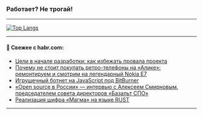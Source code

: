 ### Работает? Не трогай!

---
<!--
#### 🛠️ Technical stack:

![Java](https://img.shields.io/badge/Java-informational?logo=Oracle&style=flat&logoColor=white&color=FF4500)
![Kotlin](https://img.shields.io/badge/Kotlin-informational?logo=Kotlin&style=flat&logoColor=white&color=774D97)
![TS](https://img.shields.io/badge/TypeScript-informational?logo=typeScript&style=flat&logoColor=black&color=017acc)
![Python](https://img.shields.io/badge/Python-informational?logo=Python&style=flat&logoColor=black&color=ffdd54) <br>
![Spring](https://img.shields.io/badge/Spring-informational?logo=Spring&style=flat&logoColor=white&color=6DB33F) 
![SpringBoot](https://img.shields.io/badge/SpringBoot-informational?logo=SpringBoot&style=flat&logoColor=white&color=6DB33F)
![Nest](https://img.shields.io/badge/NestJS-informational?logo=NestJS&style=flat&logoColor=white&color=E0234E) 
![NodeJS](https://img.shields.io/badge/NodeJS-informational?logo=node.js&style=flat&logoColor=white&color=70A760)<br>
![PostgreSQL](https://img.shields.io/badge/PostgreSQL-informational?logo=PostgreSQL&style=flat&logoColor=white&color=DAA520)
![MongoDB](https://img.shields.io/badge/MongoDB-informational?logo=MongoDB&style=flat&logoColor=white&color=870000)
![Apache](https://img.shields.io/badge/Apache-informational?logo=apache&style=flat&logoColor=white&color=f74e28)

___ 
-->

<!--- #### 🛠️ : --->

[![Top Langs](https://github-readme-stats-82jvfl3w3-advtsettinggmailcoms-projects.vercel.app/api/top-langs/?username=zloylis&langs_count=10&hide_title=true&title_color=e6edf3&size_weight=0.5&count_weight=0.5&layout=compact&hide_progress=true&hide_border=true&theme=dracula)](https://github.com/zloylis)

<!---


####  :octocat:&nbsp;&nbsp; Статистика:

![GitHub stats](https://github-readme-stats-u2qms2cxw-advtsettinggmailcoms-projects.vercel.app/api?username=zloylis&show_icons=true&hide_border=true&theme=dracula&title_color=e6edf3&include_all_commits=true&count_private=true&hide_rank=false&hide_title=true&rank_icon=github)
-->
---

#### 💬 Свежее с habr.com:

<!-- BLOG-POST-LIST:START -->
- [Цели в начале разработки: как избежать провала проекта](https://habr.com/ru/articles/866546/?utm_source=habrahabr&utm_medium=rss&utm_campaign=866546)
- [Почему не стоит покупать ретро-телефоны на «Алике»: ремонтируем и смотрим на легендарный Nokia E7](https://habr.com/ru/companies/timeweb/articles/865560/?utm_source=habrahabr&utm_medium=rss&utm_campaign=865560)
- [Игрушечный ботнет на JavaScript под BitBurner](https://habr.com/ru/articles/866590/?utm_source=habrahabr&utm_medium=rss&utm_campaign=866590)
- [«Open source в России» — интервью с Алексеем Смирновым, председателем совета директоров «Базальт СПО»](https://habr.com/ru/articles/866568/?utm_source=habrahabr&utm_medium=rss&utm_campaign=866568)
- [Реализация шифра «Магма» на языке RUST](https://habr.com/ru/articles/866574/?utm_source=habrahabr&utm_medium=rss&utm_campaign=866574)
<!-- BLOG-POST-LIST:END -->

---

